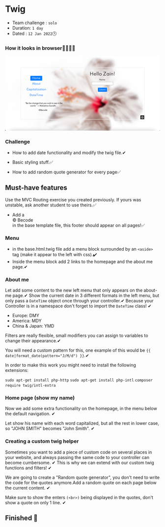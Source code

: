 # Twig
- Team challenge : `solo`
- Duration: `1 day`
- Dated : `12 Jan 2022`🕓

### How it looks in browser👩🏻‍💻🎉

![img_1.png](img_1.png)

### Challenge
- How to add date functionality and modify the twig file.✔

- Basic styling stuff.✅

- How to add random quote generator for every page✅

## Must-have features
Use the MVC Routing exercise you created previously. If yours was unstable, ask another student to use theirs.✅

- Add a <footer>&copy; Becode</footer> in the base template file, this footer should appear on all pages!✅

### Menu
- in the base.html.twig file add a menu block surrounded by an ``<aside>`` tag (make it appear to the left with css).✔️
- Inside the menu block add 2 links to the homepage and the about me page.✔

### About me
Let add some content to the new left menu that only appears on the about-me page.✔
Show the current date in 3 different formats in the left menu, but only pass a `DateTime` object once through your controller.✔
Because your Controller is in a namespace don't forget to import the `DateTime` class! ✔

- Europe: DMY
- America: MDY
- China & Japan: YMD

Filters are really flexible, small modifiers you can assign to variables to change their appearance.✔

You will need a custom pattern for this, one example of this would be `{{ date|format_date(pattern="J/M/d") }}`.✔

In order to make this work you might need to install the following extensions:

`sudo apt-get install php-http`
`sudo apt-get install php-intl`
`composer require twig/intl-extra`


### Home page (show my name)
Now we add some extra functionality on the homepage, in the menu below the default navigation. ✔

Let show his name with each word capitalized, but all the rest in lower case, so "JOHN SMITH" becomes "John Smith". ✔


### Creating a custom twig helper
Sometimes you want to add a piece of custom code on several places in your website, and always passing the same code to your controller can become cumbersome. ✔
This is why we can extend with our custom twig functions and filters! ✔

We are going to create a "Random quote generator", you don't need to write the code for the quotes anymore.Add a random quote on each page below the current content. ✔

Make sure to show the enters ```(<br>)``` being displayed in the quotes, don't show a quote on only 1 line. ✔

## Finished 🥳